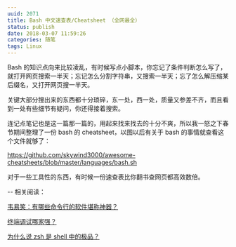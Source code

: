 ```yaml
---
uuid: 2071
title: Bash 中文速查表/Cheatsheet （全网最全）
status: publish
date: 2018-03-07 11:59:26
categories: 随笔
tags: Linux
---
```

Bash 的知识点向来比较凌乱，有时候写点小脚本，你忘记了条件判断怎么写了，就打开网页搜索一半天；忘记怎么分割字符串，又搜索一半天；忘了怎么解压缩某后缀名，又打开网页搜一半天。

关键大部分搜出来的东西都十分琐碎，东一处，西一处，质量又参差不齐，而且看到一处有些细节有疑问，你还得接着搜索。

连记点笔记也是这一篇那一篇的，用起来找来找去的十分不爽，所以我一怒之下春节期间整理了一份 bash 的 cheatsheet，以图以后有关于 bash 的事情就查看这个文件就够了：

<https://github.com/skywind3000/awesome-cheatsheets/blob/master/languages/bash.sh>

对于一些工具性的东西，有时候一份速查表比你翻书查网页都高效数倍。

\-- 相关阅读：

[韦易笑：有哪些命令行的软件堪称神器？](https://www.zhihu.com/question/59227720/answer/286665684)

[终端调试哪家强？](http://www.skywind.me/blog/archives/2036)

[为什么说 zsh 是 shell 中的极品？](http://www.skywind.me/blog/archives/2060)

